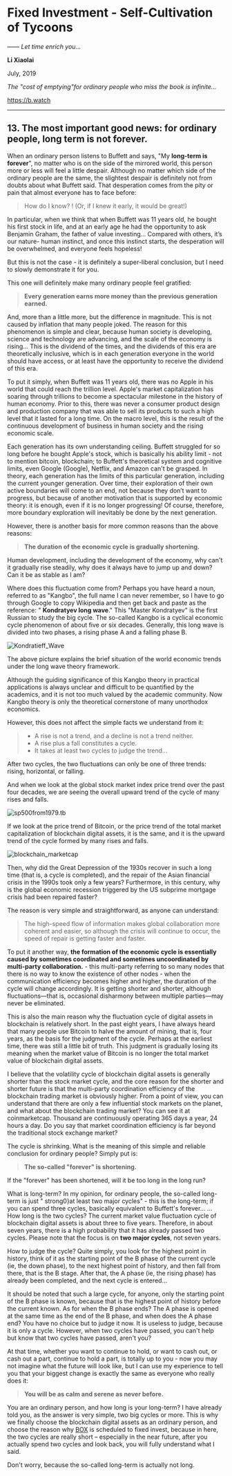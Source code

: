 # Fixed Investment - Self-Cultivation of Tycoons

*—— Let time enrich you...*

**Li Xiaolai**

July, 2019

*The "cost of emptying"for ordinary people who miss the book is infinite...*

https://b.watch

---

## 13. The most important good news: for ordinary people, long term is not forever.

When an ordinary person listens to Buffett and says, "My **long-term is forever**", no matter who is on the side of the mirrored world, this person more or less will feel a little despair. Although no matter which side of the ordinary people are the same, the slightest despair is definitely not from doubts about what Buffett said. That desperation comes from the pity or pain that almost everyone has to face before:

> How do I know? ! (Or, if I knew it early, it would be great!)

In particular, when we think that when Buffett was 11 years old, he bought his first stock in life, and at an early age he had the opportunity to ask Benjamin Graham, the father of value investing... Compared with others, it’s our nature- human instinct, and once this instinct starts, the desperation will be overwhelmed, and everyone feels hopeless!

But this is not the case - it is definitely a super-liberal conclusion, but I need to slowly demonstrate it for you.

This one will definitely make many ordinary people feel gratified:

> **Every generation earns more money than the previous generation earned.**

And, more than a little more, but the difference in magnitude. This is not caused by inflation that many people joked. The reason for this phenomenon is simple and clear, because human society is developing, science and technology are advancing, and the scale of the economy is rising... This is the dividend of the times, and the dividends of this era are theoretically inclusive, which is in each generation everyone in the world should have access, or at least have the opportunity to receive the dividend of this era.

To put it simply, when Buffett was 11 years old, there was no Apple in his world that could reach the trillion level. Apple's market capitalization has soaring through trillions to become a spectacular milestone in the history of human economy. Prior to this, there was never a consumer product design and production company that was able to sell its products to such a high level that it lasted for a long time. On the macro level, this is the result of the continuous development of business in human society and the rising economic scale.

Each generation has its own understanding ceiling. Buffett struggled for so long before he bought Apple's stock, which is basically his ability limit - not to mention bitcoin, blockchain; to Buffett's theoretical system and cognitive limits, even Google (Google), Netflix, and Amazon can't be grasped. In theory, each generation has the limits of this particular generation, including the current younger generation. Over time, their exploration of their own active boundaries will come to an end, not because they don’t want to progress, but because of another motivation that is supported by economic theory: it is enough, even if it is no longer progressing! Of course, therefore, more boundary exploration will inevitably be done by the next generation.

However, there is another basis for more common reasons than the above reasons:

> **The duration of the economic cycle is gradually shortening.**

Human development, including the development of the economy, why can't it gradually rise steadily, why does it always have to jump up and down? Can it be as stable as I am?

Where does this fluctuation come from? Perhaps you have heard a noun, referred to as "Kangbo", the full name I can never remember, so I have to go through Google to copy Wikipedia and then get back and paste as the reference: " **Kondratyev long wave**." This "Master Kondratyev" is the first Russian to study the big cycle. The so-called Kangbo is a cyclical economic cycle phenomenon of about five or six decades. Generally, this long wave is divided into two phases, a rising phase A and a falling phase B.

![Kondratieff_Wave](../images/Kondratieff_Wave.png)

The above picture explains the brief situation of the world economic trends under the long wave theory framework.

Although the guiding significance of this Kangbo theory in practical applications is always unclear and difficult to be quantified by the academics, and it is not too much valued by the academic community. Now Kangbo theory is only the theoretical cornerstone of many unorthodox economics.

However, this does not affect the simple facts we understand from it:

> - A rise is not a trend, and a decline is not a trend neither.
> - A rise plus a fall constitutes a cycle.
> - It takes at least two cycles to judge the trend...

After two cycles, the two fluctuations can only be one of three trends: rising, horizontal, or falling.

And when we look at the global stock market index price trend over the past four decades, we are seeing the overall upward trend of the cycle of many rises and falls.

![sp500from1979.tb](../images/sp500from1979.tb.png)

If we look at the price trend of Bitcoin, or the price trend of the total market capitalization of blockchain digital assets, it is the same, and it is the upward trend of the cycle formed by many rises and falls.

![blockchain_marketcap](../images/blockchain_marketcap.png)

Then, why did the Great Depression of the 1930s recover in such a long time (that is, a cycle is completed), and the repair of the Asian financial crisis in the 1990s took only a few years? Furthermore, in this century, why is the global economic recession triggered by the US subprime mortgage crisis had been repaired faster?

The reason is very simple and straightforward, as anyone can understand:

> The high-speed flow of information makes global collaboration more coherent and easier, so although the crisis will continue to occur, the speed of repair is getting faster and faster.

To put it another way, **the formation of the economic cycle is essentially caused by sometimes coordinated and sometimes uncoordinated by multi-party collaboration.** - this multi-party referring to so many nodes that there is no way to know the existence of other nodes - when the communication efficiency becomes higher and higher, the duration of the cycle will change accordingly. It is getting shorter and shorter, although fluctuations—that is, occasional disharmony between multiple parties—may never be eliminated.

This is also the main reason why the fluctuation cycle of digital assets in blockchain is relatively short. In the past eight years, I have always heard that many people use Bitcoin to halve the amount of mining, that is, four years, as the basis for the judgment of the cycle. Perhaps at the earliest time, there was still a little bit of truth. This judgment is gradually losing its meaning when the market value of Bitcoin is no longer the total market value of blockchain digital assets.

I believe that the volatility cycle of blockchain digital assets is generally shorter than the stock market cycle, and the core reason for the shorter and shorter future is that the multi-party coordination efficiency of the blockchain trading market is obviously higher. From a point of view, you can understand that there are only a few influential stock markets on the planet, and what about the blockchain trading market? You can see it at coinmarketcap. Thousand are continuously operating 365 days a year, 24 hours a day. Do you say that market coordination efficiency is far beyond the traditional stock exchange market?

The cycle is shrinking. What is the meaning of this simple and reliable conclusion for ordinary people? Simply put is:

> **The so-called "forever" is shortening.**

If the "forever" has been shortened, will it be too long in the long run?

What is long-term? In my opinion, for ordinary people, the so-called long-term is just " strong0}at least two major cycles" - this is the long-term; if you can spend three cycles, basically equivalent to Buffett's forever... ... How long is the two cycles? The current market value fluctuation cycle of blockchain digital assets is about three to five years. Therefore, in about seven years, there is a high probability that it has already passed two cycles. Please note that the focus is on **two major cycles**, not seven years.

How to judge the cycle? Quite simply, you look for the highest point in history, think of it as the starting point of the B phase of the current cycle (ie, the down phase), to the next highest point of history, and then fall from there, that is the B stage. After that, the A phase (ie, the rising phase) has already been completed, and the next cycle is entered...

It should be noted that such a large cycle, for anyone, only the starting point of the B phase is known, because that is the highest point of history before the current known. As for when the B phase ends? The A phase is opened at the same time as the end of the B phase, and when does the A phase end? You have no choice but to judge it now. It is useless to judge, because it is only a cycle. However, when two cycles have passed, you can't help but know that two cycles have passed, aren't you?

At that time, whether you want to continue to hold, or want to cash out, or cash out a part, continue to hold a part,  is totally up to you - now you may not imagine what the future will look like, but I can use my experience to tell you that your biggest change is exactly the same as everyone who really does it:

> **You will be as calm and serene as never before.**

You are an ordinary person, and how long is your long-term? I have already told you, as the answer is very simple, two big cycles or more. This is why we finally choose the blockchain digital assets as an ordinary person, and choose the reason why [BOX](https://b.watch) is scheduled to fixed invest, because in here, the two cycles are really short – especially in the near future, after you actually spend two cycles and look back, you will fully understand what I said.

Don't worry, because the so-called long-term is actually not long.
